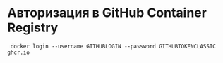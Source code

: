 # Авторизация в GitHub Container Registry

```
 docker login --username GITHUBLOGIN --password GITHUBTOKENCLASSIC ghcr.io

```
